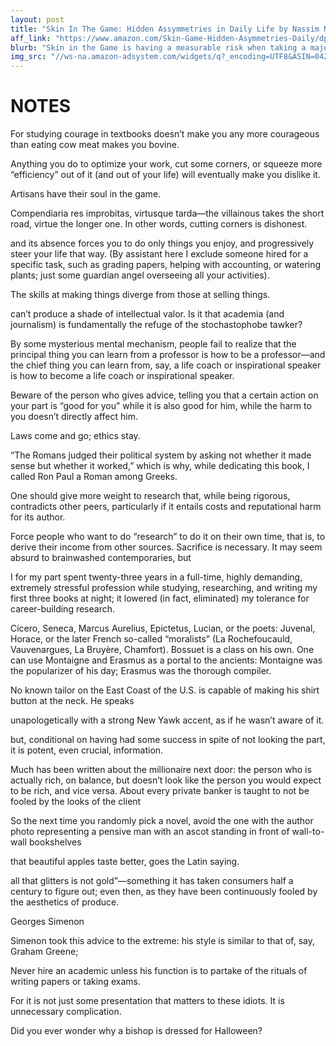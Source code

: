 ```yaml
---
layout: post
title: "Skin In The Game: Hidden Assymmetries in Daily Life by Nassim Nicholas Taleb"
aff_link: "https://www.amazon.com/Skin-Game-Hidden-Asymmetries-Daily/dp/0425284646?dchild=1&keywords=skin+in+the+game&qid=1619541943&sr=8-1&linkCode=li2&tag=josephruocco-20&linkId=eb490549131b226515c40a10703aaadd&language=en_US&ref_=as_li_ss_il"
blurb: "Skin in the Game is having a measurable risk when taking a major decision— and it is necessary for fairness, commercial efficiency, and risk management, as well as being necessary to understand the world. The Last book of the Incerto" 
img_src: "//ws-na.amazon-adsystem.com/widgets/q?_encoding=UTF8&ASIN=0425284646&Format=_SL160_&ID=AsinImage&MarketPlace=US&ServiceVersion=20070822&WS=1&tag=josephruocco-20&language=en_US"
--- 
```


# NOTES 
For studying courage in textbooks doesn’t make you any more courageous than eating cow meat makes you bovine.

Anything you do to optimize your work, cut some corners, or squeeze more “efficiency” out of it (and out of your life) will eventually make you dislike it.

Artisans have their soul in the game.

Compendiaria res improbitas, virtusque tarda—the villainous takes the short road, virtue the longer one. In other words, cutting corners is dishonest.

and its absence forces you to do only things you enjoy, and progressively steer your life that way. (By assistant here I exclude someone hired for a specific task, such as grading papers, helping with accounting, or watering plants; just some guardian angel overseeing all your activities).

The skills at making things diverge from those at selling things.

can’t produce a shade of intellectual valor. Is it that academia (and journalism) is fundamentally the refuge of the stochastophobe tawker?

By some mysterious mental mechanism, people fail to realize that the principal thing you can learn from a professor is how to be a professor—and the chief thing you can learn from, say, a life coach or inspirational speaker is how to become a life coach or inspirational speaker.

Beware of the person who gives advice, telling you that a certain action on your part is “good for you” while it is also good for him, while the harm to you doesn’t directly affect him.

Laws come and go; ethics stay.

“The Romans judged their political system by asking not whether it made sense but whether it worked,” which is why, while dedicating this book, I called Ron Paul a Roman among Greeks.

One should give more weight to research that, while being rigorous, contradicts other peers, particularly if it entails costs and reputational harm for its author.

Force people who want to do “research” to do it on their own time, that is, to derive their income from other sources. Sacrifice is necessary. It may seem absurd to brainwashed contemporaries, but

I for my part spent twenty-three years in a full-time, highly demanding, extremely stressful profession while studying, researching, and writing my first three books at night; it lowered (in fact, eliminated) my tolerance for career-building research.

Cicero, Seneca, Marcus Aurelius, Epictetus, Lucian, or the poets: Juvenal, Horace, or the later French so-called “moralists” (La Rochefoucauld, Vauvenargues, La Bruyère, Chamfort). Bossuet is a class on his own. One can use Montaigne and Erasmus as a portal to the ancients: Montaigne was the popularizer of his day; Erasmus was the thorough compiler.

No known tailor on the East Coast of the U.S. is capable of making his shirt button at the neck. He speaks

unapologetically with a strong New Yawk accent, as if he wasn’t aware of it.

but, conditional on having had some success in spite of not looking the part, it is potent, even crucial, information.

Much has been written about the millionaire next door: the person who is actually rich, on balance, but doesn’t look like the person you would expect to be rich, and vice versa. About every private banker is taught to not be fooled by the looks of the client

So the next time you randomly pick a novel, avoid the one with the author photo representing a pensive man with an ascot standing in front of wall-to-wall bookshelves

that beautiful apples taste better, goes the Latin saying.

all that glitters is not gold”—something it has taken consumers half a century to figure out; even then, as they have been continuously fooled by the aesthetics of produce.

Georges Simenon

Simenon took this advice to the extreme: his style is similar to that of, say, Graham Greene;

Never hire an academic unless his function is to partake of the rituals of writing papers or taking exams.

For it is not just some presentation that matters to these idiots. It is unnecessary complication.

Did you ever wonder why a bishop is dressed for Halloween?




